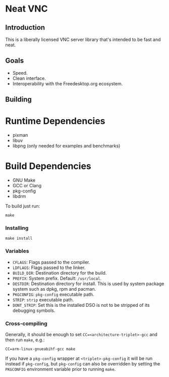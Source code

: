 # Neat VNC

## Introduction
This is a liberally licensed VNC server library that's intended to be fast and
neat.

## Goals
 * Speed.
 * Clean interface.
 * Interoperability with the Freedesktop.org ecosystem.

## Building

# Runtime Dependencies
 * pixman
 * libuv
 * libpng (only needed for examples and benchmarks)

# Build Dependencies
 * GNU Make
 * GCC or Clang
 * pkg-config
 * libdrm

To build just run:
```
make 
```

### Installing
```
make install
```

### Variables
 * `CFLAGS`: Flags passed to the compiler.
 * `LDFLAGS`: Flags passed to the linker.
 * `BUILD_DIR`: Destination directory for the build.
 * `PREFIX`: System prefix. Default: `/usr/local`.
 * `DESTDIR`: Destination directory for install. This is used by system
   package system such as dpkg, rpm and pacman.
 * `PKGCONFIG`: `pkg-config` executable path.
 * `STRIP`: `strip` executable path.
 * `DONT_STRIP`: Set this is the installed DSO is not to be stripped of its
   debugging symbols.

### Cross-compiling
Generally, it should be enough to set `CC=<architecture-triplet>-gcc` and then
run `make`, e.g.:
```
CC=arm-linux-gnueabihf-gcc make
```
If you have a `pkg-config` wrapper at `<triplet>-pkg-config` it will be run
instead if `pkg-config`, but `pkg-config` can also be overridden by setting the
`PKGCONFIG` environment variable prior to running `make`.
